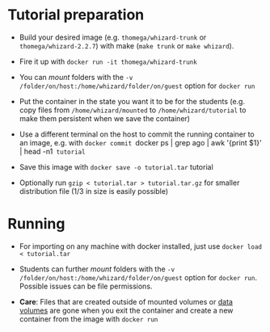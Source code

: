 Tutorial preparation
================================================================================
- Build your desired image (e.g. `thomega/whizard-trunk` or `thomega/whizard-2.2.7`)
  with make (`make trunk` or `make whizard`).

- Fire it up with `docker run -it thomega/whizard-trunk`

- You can *mount* folders with the
  `-v /folder/on/host:/home/whizard/folder/on/guest` option for `docker run`

- Put the container in the state you want it to be for the students (e.g. copy
  files from `/home/whizard/mounted` to `/home/whizard/tutorial` to make them
  persistent when we save the container)

- Use a different terminal on the host to commit the running container to an
  image, e.g. with
  `docker commit `docker ps | grep ago | awk '{print $1}' | head -n1` tutorial`

- Save this image with `docker save -o tutorial.tar` tutorial

- Optionally run `gzip < tutorial.tar > tutorial.tar.gz` for smaller
  distribution file (1/3 in size is easily possible)

Running
================================================================================
- For importing on any machine with docker installed, just use
  `docker load < tutorial.tar`

- Students can further *mount* folders with the
  `-v /folder/on/host:/home/whizard/folder/on/guest` option for `docker run`.
  Possible issues can be file permissions.

- **Care**: Files that are created outside of mounted volumes or
  [data volumes](https://docs.docker.com/engine/userguide/containers/dockervolumes/)
  are gone when you exit the container and create a new container from the
  image with `docker run`
